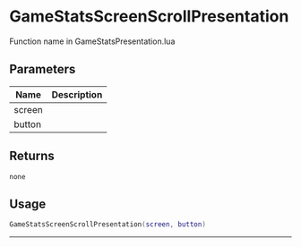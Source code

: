 # GameStatsScreenScrollPresentation

Function name in GameStatsPresentation.lua

## Parameters

| Name   | Description |
| ------ | ----------- |
| screen |             |
| button |             |

## Returns

`none`

## Usage

```lua
GameStatsScreenScrollPresentation(screen, button)
```

---
